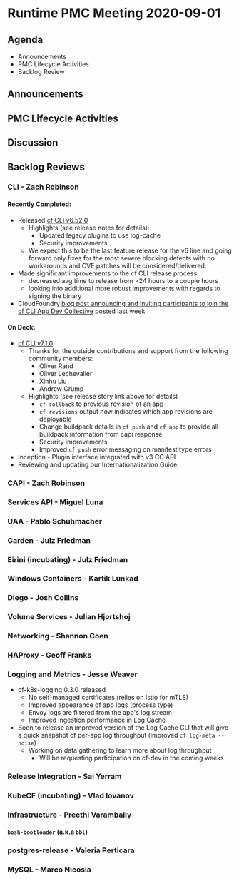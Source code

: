 # Runtime PMC Meeting 2020-09-01

## Agenda

* Announcements
* PMC Lifecycle Activities
* Backlog Review


## Announcements


## PMC Lifecycle Activities


## Discussion


## Backlog Reviews

### CLI - Zach Robinson

#### Recently Completed:
- Released [cf CLI v6.52.0](https://github.com/cloudfoundry/cli/releases/tag/v6.52.0)
  - Highlights (see release notes for details):
    - Updated legacy plugins to use log-cache
    - Security improvements
  - We expect this to be the last feature release for the v6 line and going forward only fixes for the most severe blocking defects with no workarounds and CVE patches will be considered/delivered.
- Made significant improvements to the cf CLI release process
  - decreased avg time to release from >24 hours to a couple hours
  - looking into additional more robust improvements with regards to signing the binary
- CloudFoundry [blog post announcing and inviting participants to join the cf CLI App Dev Collective](https://www.cloudfoundry.org/blog/join-the-cloud-foundry-cli-app-dev-collective/) posted last week
#### On Deck:
- [cf CLI v7.1.0](https://www.pivotaltracker.com/story/show/174330073)
  - Thanks for the outside contributions and support from the following community members:
    - Oliver Rand
    - Oliver Lechevalier
    - Xinhu Liu
    - Andrew Crump   
  - Highlights (see release story link above for details)
    - `cf rollback` to previous revision of an app
    - `cf revisions` output now indicates which app revisions are deployable
    - Change buildpack details in `cf push` and `cf app` to provide all buildpack information from capi response
    - Security improvements
    - Improved `cf push` error messaging on manifest type errors
- Inception - Plugin interface integrated with v3 CC API
- Reviewing and updating our Internationalization Guide


### CAPI - Zach Robinson


### Services API - Miguel Luna


### UAA - Pablo Schuhmacher


### Garden - Julz Friedman


### Eirini (incubating) - Julz Friedman


### Windows Containers - Kartik Lunkad


### Diego - Josh Collins


### Volume Services - Julian Hjortshoj


### Networking - Shannon Coen


### HAProxy - Geoff Franks


### Logging and Metrics - Jesse Weaver
- cf-k8s-logging 0.3.0 released
  - No self-managed certificates (relies on Istio for mTLS)
  - Improved appearance of app logs (process type)
  - Envoy logs are filtered from the app's log stream
  - Improved ingestion performance in Log Cache
- Soon to release an improved version of the Log Cache CLI that will give a quick snapshot of per-app log throughput (improved `cf log-meta --noise`)
  - Working on data gathering to learn more about log throughput
    - Will be requesting participation on cf-dev in the coming weeks

### Release Integration - Sai Yerram


### KubeCF (incubating) - Vlad Iovanov


### Infrastructure - Preethi Varambally

#### `bosh-bootloader` (a.k.a `bbl`)


### postgres-release - Valeria Perticara


### MySQL - Marco Nicosia
